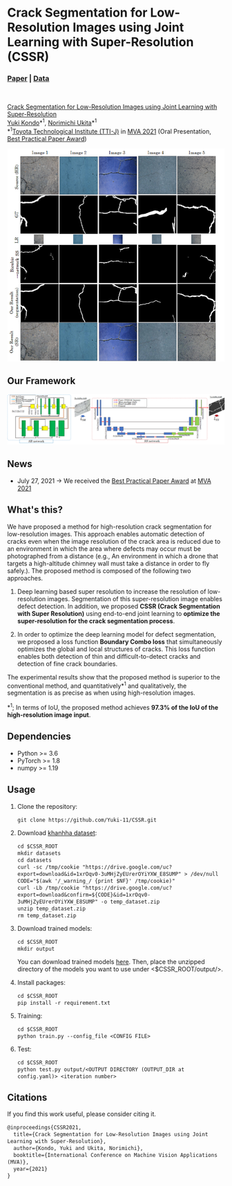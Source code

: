 # Crack Segmentation for Low-Resolution Images using Joint Learning with Super-Resolution (CSSR)
### [Paper](http://www.mva-org.jp/Proceedings/2021/papers/O1-1-2.pdf) | [Data](https://drive.google.com/drive/folders/1b8E0XjgdstW3tvKdGFAXA4utktgeguNX?usp=sharing)
<!-- [![Open CSSR in Colab](https://colab.research.google.com/)<br> -->
<br>

[Crack Segmentation for Low-Resolution Images using Joint Learning with Super-Resolution](http://www.mva-org.jp/Proceedings/2021/papers/O1-1-2.pdf)<br>
 [Yuki Kondo](https://yuki-11.github.io/)\*<sup>1</sup>,
 [Norimichi Ukita](https://www.toyota-ti.ac.jp/Lab/Denshi/iim/ukita/index-j.html)\*<sup>1</sup><br>
 \*<sup>1</sup>[Toyota Technological Institute (TTI-J)](https://www.toyota-ti.ac.jp/english/)
in [MVA 2021](http://www.mva-org.jp/mva2021/) (Oral Presentation, [Best Practical Paper Award](http://www.mva-org.jp/archives.BestPracticalPaperAward.php))

<img src='imgs/results.png'/>

## Our Framework
<img src='imgs/arc.png'/>

## News
* July 27, 2021 -> We received the [Best Practical Paper Award](http://www.mva-org.jp/archives.BestPracticalPaperAward.php) at [MVA 2021](http://www.mva-org.jp/mva2021/)

## What's this?

We have proposed a method for high-resolution crack segmentation for low-resolution images. This approach enables automatic detection of cracks even when the image resolution of the crack area is reduced due to an environment in which the area where defects may occur must be photographed from a distance (e.g., An environment in which a drone that targets a high-altitude chimney wall must take a distance in order to fly safely.). The proposed method is composed of the following two approaches.

1. Deep learning based super resolution to increase the resolution of low-resolution images. Segmentation of this super-resolution image enables defect detection. In addition, we proposed **CSSR (Crack Segmentation with Super Resolution)** using end-to-end joint learning to **optimize the super-resolution for the crack segmentation process**.

2. In order to optimize the deep learning model for defect segmentation, we proposed a loss function **Boundary Combo loss** that simultaneously optimizes the global and local structures of cracks. This loss function enables both detection of thin and difficult-to-detect cracks and detection of fine crack boundaries.

The experimental results show that the proposed method is superior to the conventional method, and quantitatively\*<sup>1</sup> and qualitatively, the segmentation is as precise as when using high-resolution images.

 \*<sup>1</sup>; In terms of IoU, the proposed method achieves **97.3% of the IoU of the high-resolution image input**.

## Dependencies
* Python >= 3.6
* PyTorch >= 1.8
* numpy >= 1.19


## Usage

1. Clone the repository:

   ```shell
   git clone https://github.com/Yuki-11/CSSR.git
   ```

2. Download [khanhha dataset](https://github.com/khanhha/crack_segmentation):

   ```shell
   cd $CSSR_ROOT
   mkdir datasets
   cd datasets
   curl -sc /tmp/cookie "https://drive.google.com/uc?export=download&id=1xrOqv0-3uMHjZyEUrerOYiYXW_E8SUMP" > /dev/null
   CODE="$(awk '/_warning_/ {print $NF}' /tmp/cookie)"  
   curl -Lb /tmp/cookie "https://drive.google.com/uc?export=download&confirm=${CODE}&id=1xrOqv0-3uMHjZyEUrerOYiYXW_E8SUMP" -o temp_dataset.zip
   unzip temp_dataset.zip
   rm temp_dataset.zip
   ```

3. Download trained models:

   ```shell
   cd $CSSR_ROOT
   mkdir output
   ```
   You can download trained models [here](https://drive.google.com/drive/folders/17yCHnmpJtxkog010ttFg2U2r8oBBoGlD?usp=sharing). Then, place the unzipped directory of the models you want to use under <$CSSR_ROOT/output/>.

3. Install packages:

   ```shell
   cd $CSSR_ROOT
   pip install -r requirement.txt
   ```

4. Training:
   ```shell
   cd $CSSR_ROOT
   python train.py --config_file <CONFIG FILE>
   ```

5. Test:
   ```shell
   cd $CSSR_ROOT
   python test.py output/<OUTPUT DIRECTORY (OUTPUT_DIR at config.yaml)> <iteration number> 
   ```

## Citations
If you find this work useful, please consider citing it.
```
@inproceedings{CSSR2021,
  title={Crack Segmentation for Low-Resolution Images using Joint Learning with Super-Resolution},
  author={Kondo, Yuki and Ukita, Norimichi},
  booktitle={International Conference on Machine Vision Applications (MVA)},
  year={2021}
}

```